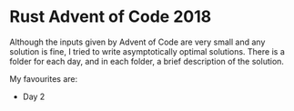 # Rust Advent of Code 2018

Although the inputs given by Advent of Code are very small and any solution is fine, I tried to write asymptotically optimal solutions. There is a folder for each day, and in each folder, a brief description of the solution.

My favourites are: 
- Day 2

